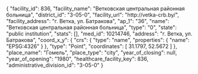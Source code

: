 {
    "facility_id": 836,
    "facility_name": "Ветковская центральная районная больница",
    "district_id": "3-05-0",
    "facility_url": "http:\/\/vetka-crb.by\/",
    "facility_address": "г. Ветка, ул. Батракова",
    "ap_1": "36",
    "name": "Ветковская центральная районная больница",
    "type": "0",
    "state": "public institution",
    "stats": [],
    "med_id": 10214746,
    "address": "г. Ветка, ул. Батракова",
    "coord_x_y": {
        "crs": {
            "type": "name",
            "properties": {
                "name": "EPSG:4326"
            }
        },
        "type": "Point",
        "coordinates": [
            31.1797,
            52.5672
        ]
    },
    "place_name": "Гомель",
    "place_type": "city",
    "year_of_closing": null,
    "year_of_opening": "1980",
    "healthcare_facility_key": 836,
    "administrative_division_id": "3-05-0"
}